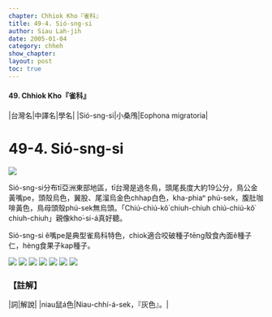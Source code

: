```yaml
---
chapter: Chhiok Kho『雀科』
title: 49-4. Sió-sng-si
author: Siau Lah-jih
date: 2005-01-04    
category: chheh
show_chapter: 
layout: post
toc: true
---
```


#### 49. Chhiok Kho『雀科』


|台灣名|中譯名|學名|
|Sió-sng-si|小桑鳲|Eophona migratoria|


# 49-4. Sió-sng-si

![](../too5/49/49-4-7.Sió-sng-si.jpg)


Sió-sng-si分布tī亞洲東部地區，tī台灣是過冬鳥，頭尾長度大約19公分，鳥公金黃嘴pe，頭殼烏色，翼股、尾溜烏金色chhap白色，kha-phiaⁿ phú-sek，腹肚咖啡黃色，鳥母頭殼phú-sek無烏頭。「Chiú-chiú-kŏ͘ chiuh-chiuh chiú-chiú-kŏ͘ chiuh-chiuh」親像kho͘-si-á真好聽。

Sió-sng-si ê嘴pe是典型雀鳥科特色，chiok適合咬破種子tēng殼食內面ê種子仁，hèng食果子kap種子。


![](../too5/49/49-4-6.Sió-sng-si.jpg)
![](../too5/49/49-4-5.Sió-sng-si.jpg)
![](../too5/49/49-4-8.Sió-sng-si.jpg)
![](../too5/49/49-4-1.Sió-sng-si.jpg)
![](../too5/49/49-4-2.Sió-sng-si.jpg)
![](../too5/49/49-4-3.Sió-sng-si.jpg)
![](../too5/49/49-4-4.Sió-sng-si.jpg)




### 【註解】

|詞|解說|
|niau鼠á色|Niau-chhí-á-sek，『灰色』。|



